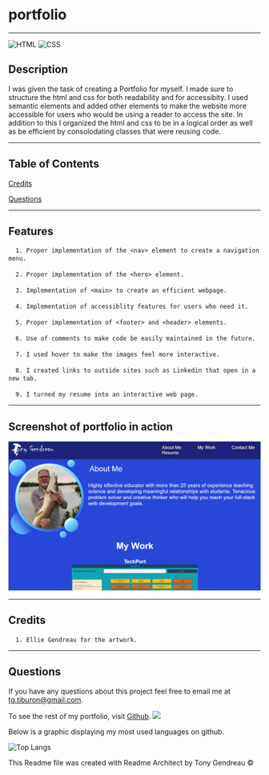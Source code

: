 # portfolio
---

  
  ![HTML](https://img.shields.io/badge/HTML-239120?style=for-the-badge&logo=html5&logoColor=white) 
  ![CSS](https://img.shields.io/badge/CSS-239120?&style=for-the-badge&logo=css3&logoColor=white) 
## Description

I was given the task of creating a Portfolio for myself. I made sure to structure the html and css for both readability and for accessibity. I used semantic elements and added other elements to make the website more accessible for users who would be using a reader to access the site. In addition to this I organized the html and css to be in a logical order as well as be efficient by consolodating classes that were reusing code.


---
  ## Table of Contents
    
  [Credits](#credits)

  [Questions](#questions)
  
  
---

## Features

      1. Proper implementation of the <nav> element to create a navigation menu. 

      2. Proper implementation of the <hero> element. 

      3. Implementation of <main> to create an efficient webpage. 

      4. Implementation of accessiblity features for users who need it. 

      5. Proper implementation of <footer> and <header> elements. 

      6. Use of comments to make code be easily maintained in the future. 

      7. I used hover to make the images feel more interactive. 

      8. I created links to outside sites such as Linkedin that open in a new tab. 

      9. I turned my resume into an interactive web page. 


---
## Screenshot of portfolio in action
  ![](portfolio.PNG)
  
  





---
  ## Credits

      1. Ellie Gendreau for the artwork. 

 

---
## Questions

If you have any questions about this project feel free to email me at <tg.tiburon@gmail.com>.  

To see the rest of my portfolio, visit [Github](https://github.com/tgtiburon).
![](./images/GitHub-Mark-32px.png)

Below is a graphic displaying my most used languages on github.

![Top Langs](https://github-readme-stats.vercel.app/api/top-langs/?username=tgtiburon)


This Readme file was created with Readme Architect by Tony Gendreau &copy;
